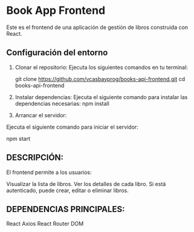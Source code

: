 # Book App Frontend

Este es el frontend de una aplicación de gestión de libros construida con React.


## Configuración del entorno

1. Clonar el repositorio:
Ejecuta los siguientes comandos en tu terminal:
   
   git clone https://github.com/vcasbayprog/books-api-frontend.git
   cd books-api-frontend


2. Instalar dependencias:
Ejecuta el siguiente comando para instalar las dependencias necesarias:
npm install


3. Arrancar el servidor:

Ejecuta el siguiente comando para iniciar el servidor:

npm start


## DESCRIPCIÓN:
El frontend permite a los usuarios:

Visualizar la lista de libros.
Ver los detalles de cada libro.
Si está autenticado, puede crear, editar o eliminar libros.


## DEPENDENCIAS PRINCIPALES:
React
Axios
React Router DOM



